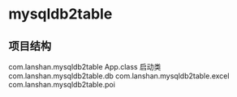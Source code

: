 # mysqldb2table
## 项目结构
com.lanshan.mysqldb2table
  App.class 启动类
com.lanshan.mysqldb2table.db
com.lanshan.mysqldb2table.excel
com.lanshan.mysqldb2table.poi

